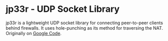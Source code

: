 # jp33r - UDP Socket Library

jp33r is a lightweight UDP socket library for connecting peer-to-peer clients behind firewalls. It uses hole-punching as its method for traversing the NAT. Originally on [Google Code][].

[Google Code]: http://code.google.com/p/jp33r/
